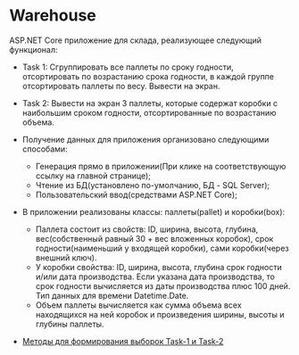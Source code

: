 # Warehouse

ASP.NET Core приложение для склада, реализующее следующий функционал:
 - Task 1: Сгруппировать все паллеты по сроку годности, отсортировать по возрастанию срока годности, в каждой группе отсортировать паллеты по весу. Вывести на экран.
 - Task 2:  Вывести на экран 3 паллеты, которые содержат коробки с наибольшим сроком годности, отсортированные по возрастанию объема.

- Получение данных для приложения организовано следующими способами:
  - Генерация прямо в приложении(При клике на соответствующую ссылку на главной странице);
  - Чтение из БД(установлено по-умолчанию, БД - SQL Server);
  - Пользовательский ввод(средствами ASP.NET Core);
  
- В приложении реализованы классы: паллеты(pallet) и коробки(box):
    - Паллета состоит из свойств: ID, ширина, высота, глубина, вес(собственный равный 30 + вес вложенных коробок), срок годности(наименьший у входящей коробки), сами коробки(через внешний ключ).
    - У коробки свойства: ID, ширина, высота, глубина срок годности и/или дата производства. Если указана дата производства, то срок годности вычисляется из даты производства
 плюс 100 дней. Тип данных для времени Datetime.Date.
    - Объем паллеты вычисляется как сумма объема всех находящихся на ней коробок и произведения ширины, высоты и глубины паллеты.

- [Методы для формирования выборок Task-1 и Task-2](Warehouse.WebProject/Controllers/PalletController.cs)
